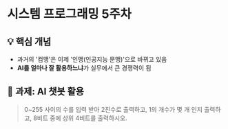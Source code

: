 # 시스템 프로그래밍 5주차

## 💡 핵심 개념
- 과거의 '컴맹'은 이제 '인맹(인공지능 문맹)'으로 바뀌고 있음
- **AI를 얼마나 잘 활용하느냐**가 실무에서 큰 경쟁력이 됨

## 📝 과제: AI 챗봇 활용

> 0~255 사이의 수를 입력 받아 2진수로 출력하고, 1의 개수가 몇 개 인지 출력하고, 8비트 중에 상위 4비트를 출력하시오.